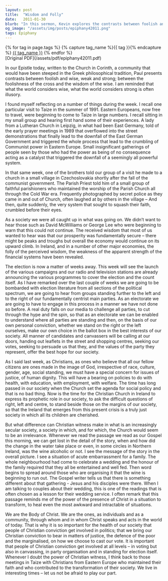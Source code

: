 ```yaml
---
layout: post
title:  "Wisdom and Folly"
date:   2011-01-30
blurb: "In this sermon, Kevin explores the contrasts between foolish and wise, weak and strong, through the lens of the Epistle to the Church in Corinth. He reflects on the power of small, seemingly insignificant actions to bring about great change, and the illusion of strength in worldly systems. He also discusses the role of Christians in society, particularly in the context of politics and social justice."
og_image: "/assets/img/posts/epiphany42011.png"
tags: Epiphany
---    
```

<div class="tag-pills">
  {% for tag in page.tags %}
    {% capture tag_name %}{{ tag }}{% endcapture %}
    <a href="{{ site.baseurl }}/tag/{{ tag_name | slugify }}" class="tag-pill">{{ tag_name }}</a>
  {% endfor %}
</div>
[Original PDF](/assets/pdf/epiphany42011.pdf)

In our Epistle today, written to the Church in Corinth, a community that would have been steeped in the Greek philosophical tradition, Paul presents contrasts between foolish and wise, weak and strong; between the foolishness of the cross and the wisdom of the wise. I am reminded that what the world considers wise, what the world considers strong is often illusory. 

I found myself reflecting on a number of things during the week. I recall one particular visit to Taize in the summer of 1991. Eastern Europeans, now free to travel, were beginning to come to Taize in large numbers. I recall sitting in my small group and hearing first hand some of their experiences. A lady from a Lutheran Church in Leipzig, in what had been East Germany, told of the early prayer meetings in 1989 that overflowed into the street demonstrations that finally lead to the downfall of the East German Government and triggered the whole process that lead to the crumbling of Communist power in Eastern Europe. Small insignificant gatherings of people seen by those who had the power as being of no consequence acting as a catalyst that triggered the downfall of a seemingly all powerful system. 

In that same week, one of the brothers told our group of a visit he made to a church in a small village in Czechoslovakia shortly after the fall of the communist government. The Parish Priest told him of a small group of faithful parishioners who maintained the worship of the Parish Church all through the Cold War era. Frequently photographed by secret police as they came in and out of Church, often laughed at by others in the village – And then, quite suddenly, the very system that sought to squash their faith, crumbled before their eyes.

As a society we were all caught up in what was going on. We didn’t want to hear those such as David McWilliams or George Lee who were beginning to warn that this could not continue. The received wisdom that most of us wanted to hear was that our prosperity was fundamentally secure – there might be peaks and troughs but overall the economy would continue on its upward climb. In Ireland, and in a number of other major economies, the folly of the perceived wisdom, the weakness of the apparent strength of the financial systems have been revealed.

The election is now a matter of weeks away. This week will see the launch of the various campaigns and our radio and television stations are already announcing the various programmes to cover the election and the count itself. As I have remarked over the last couple of weeks we are going to be bombarded with election literature from all sections of the political spectrum, we are going to hear from groups standing further to the left and to the right of our fundamentally centrist main parties. As an electorate we are going to have to engage in this process in a manner we have not done so before. A real duty falls on our media to challenge all parties, to cut through the hype and the spin, so that as an electorate we can be enabled to understand where all parties are standing and then, on the basis of our own personal conviction, whether we stand on the right or the left ourselves, make our own choice in the ballot box in the best interests of our society. All manner of candidates and canvassers will be calling at our doors, handing out leaflets in the street and shopping centres, seeking our votes, seeking to persuade us that they, and the values of the party they represent, offer the best hope for our society.

As I said last week, as Christians, as ones who believe that all our fellow citizens are ones made in the image of God, irrespective of race, culture, gender, age, social standing, we must have a special concern for issues of justice, of human dignity. This will have a bearing on policies to do with health, with education, with employment, with welfare. The time has long passed in our society when the Church set the agenda for social policy and that is no bad thing. Now is the time for the Christian Church in Ireland to express its prophetic role in our society, to ask the difficult questions of right, left and centre, to stand beside those on the margins of our society, so that the Ireland that emerges from this present crisis is a truly just society in which all its children are cherished.

But what difference can Christian witness make in what is an increasingly secular society, a society in which, and for which, the Church would seem to be an irrelevance. Whenever we read the passage we read as our Gospel this morning, we can get lost in the detail of the story, when and how did the change in the water take place or even, in some circles in Northern Ireland, was the wine alcoholic or not. I see the message of the story in the overall picture. I see a situation of acute embarrassment for a family. The whole neighbourhood had come to celebrate a wedding and the honour of the family required that they all be entertained and well fed. Then word begins to spread around those who are organising it that the wine is beginning to run out. The Gospel writer tells us that there is something different about that gathering - Jesus and his disciples were there. When I am talking to couples about their wedding, this is one of the readings that is often chosen as a lesson for their wedding service. I often remark that this passage reminds me of the power of the presence of Christ in a situation to transform, to heal even the most awkward and intractable of situations.

We are the Body of Christ. We are the ones, as individuals and as a community, through whom and in whom Christ speaks and acts in the world of today. That is why it is so important for the health of our society that people of Christian conviction get involved in politics; that we bring our Christian conviction to bear in matters of justice, the defence of the poor and the marginalised, on how we choose to cast our vote. It is important that people of Christian conviction get involved at all levels – in voting but also in canvassing, in party organisation and in standing for election itself. Whenever I doubt the power of Christian witness, I think back to those meetings in Taize with Christians from Eastern Europe who maintained their faith and who contributed to the transformation of their society. We live in interesting times – let us not be afraid to play our part.
